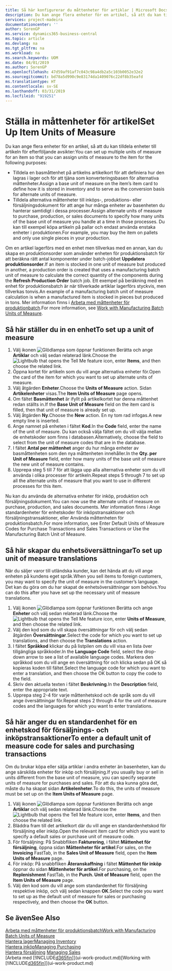 ```yaml
---
title: Så här konfigurerar du måttenheter för artiklar | Microsoft Docs
description: Du kan ange flera enheter för en artikel, så att du kan tilldela måttenheter till artikeln.
services: project-madeira
documentationcenter: ''
author: SorenGP
ms.service: dynamics365-business-central
ms.topic: article
ms.devlang: na
ms.tgt_pltfrm: na
ms.workload: na
ms.search.keywords: UOM
ms.date: 04/01/2019
ms.author: SorenGP
ms.openlocfilehash: 47d59af91af7c043c98a4db2a5c103b0052e32e2
ms.sourcegitcommit: bd78a5d990c9e83174da1409076c22df8b35eafd
ms.translationtype: HT
ms.contentlocale: sv-SE
ms.lasthandoff: 03/31/2019
ms.locfileid: "919251"
---
```

# <a name="set-up-item-units-of-measure"></a><span data-ttu-id="3d5c7-103">Ställa in måttenheter för artikel</span><span class="sxs-lookup"><span data-stu-id="3d5c7-103">Set Up Item Units of Measure</span></span>
<span data-ttu-id="3d5c7-104">Du kan ange flera enheter för en artikel, så att du kan tilldela enheter till artikeln för efterföljande avsikter:</span><span class="sxs-lookup"><span data-stu-id="3d5c7-104">You can set up multiple units of measure for an item so that you can assign units of measure to the item for the following purposes:</span></span>

- <span data-ttu-id="3d5c7-105">Tilldela en basmåttenhet på artikelns artikelkort för att definiera hur den lagras i lager och för att tjäna som konverteringsbasen för alternativa måttenheter.</span><span class="sxs-lookup"><span data-stu-id="3d5c7-105">Assign a base unit of measure on the item’s item card to define how it is stored in inventory and to serve as the conversion basis for alternate units of measure.</span></span>
- <span data-ttu-id="3d5c7-106">Tilldela alternativa måttenheter till inköps-, produktions- eller försäljningsdokument för att ange hur många enheter av basenheten du hanterar samtidigt i dessa processer.</span><span class="sxs-lookup"><span data-stu-id="3d5c7-106">Assign alternate units of measure to purchase, production, or sales documents to specify how many units of the base unit of measure you handle at a time in those processes.</span></span> <span data-ttu-id="3d5c7-107">Du kan till exempel köpa artikeln på pallar och endast använda enstaka enheter i produktionen.</span><span class="sxs-lookup"><span data-stu-id="3d5c7-107">For example, you may buy the item on pallets and only use single pieces in your production.</span></span>

<span data-ttu-id="3d5c7-108">Om en artikel lagerförs med en enhet men tillverkas med en annan, kan du skapa en produktionsorder som använder enheten för produktionsbatch för att beräkna rätt antal komponenter under batch-jobbet **Uppdatera produktionsorder**.</span><span class="sxs-lookup"><span data-stu-id="3d5c7-108">If an item is stocked in one unit of measure but produced in another, a production order is created that uses a manufacturing batch unit of measure to calculate the correct quantity of the components during the **Refresh Production Order** batch job.</span></span> <span data-ttu-id="3d5c7-109">Ett exempel på beräkning med en enhet för produktionsbatch är när tillverkade artiklar lagerförs styckvis, men tillverkas tonvis.</span><span class="sxs-lookup"><span data-stu-id="3d5c7-109">An example of a manufacturing batch unit of measure calculation is when a manufactured item is stocked in pieces but produced in tons.</span></span> <span data-ttu-id="3d5c7-110">Mer information finns i [Arbeta med måttenheter för produktionbatch](production-how-to-use-the-manufacturing-batch-unit-of-measure.md).</span><span class="sxs-lookup"><span data-stu-id="3d5c7-110">For more information, see [Work with Manufacturing Batch Units of Measure](production-how-to-use-the-manufacturing-batch-unit-of-measure.md).</span></span>

## <a name="to-set-up-a-unit-of-measure"></a><span data-ttu-id="3d5c7-111">Så här ställer du in en enhet</span><span class="sxs-lookup"><span data-stu-id="3d5c7-111">To set up a unit of measure</span></span>
1. <span data-ttu-id="3d5c7-112">Välj ikonen ![Glödlampa som öppnar funktionen Berätta](media/ui-search/search_small.png "Glödlampa som öppnar funktionen Berätta") och ange **Artiklar** och välj sedan relaterad länk.</span><span class="sxs-lookup"><span data-stu-id="3d5c7-112">Choose the ![Lightbulb that opens the Tell Me feature](media/ui-search/search_small.png "Tell me what you want to do") icon, enter **Items**, and then choose the related link.</span></span>
2. <span data-ttu-id="3d5c7-113">Öppna kortet för artikeln som du vill ange alternativa enheter för.</span><span class="sxs-lookup"><span data-stu-id="3d5c7-113">Open the card of the item for which you want to set up alternate units of measure.</span></span>
3. <span data-ttu-id="3d5c7-114">Välj åtgärden **Enheter**.</span><span class="sxs-lookup"><span data-stu-id="3d5c7-114">Choose the **Units of Measure** action.</span></span> <span data-ttu-id="3d5c7-115">Sidan **Artikelenheter** visas.</span><span class="sxs-lookup"><span data-stu-id="3d5c7-115">The **Item Units of Measure** page opens.</span></span>
4. <span data-ttu-id="3d5c7-116">Om fältet **Basmåttenhet** är ifyllt på artikelkortet har denna måttenhet redan ställts in.</span><span class="sxs-lookup"><span data-stu-id="3d5c7-116">If the **Base Unit of Measure** field on the item card is filled, then that unit of measure is already set up.</span></span>
5. <span data-ttu-id="3d5c7-117">Välj åtgärden **Ny**.</span><span class="sxs-lookup"><span data-stu-id="3d5c7-117">Choose the **New** action.</span></span> <span data-ttu-id="3d5c7-118">En ny tom rad infogas.</span><span class="sxs-lookup"><span data-stu-id="3d5c7-118">A new empty line is inserted.</span></span>
6. <span data-ttu-id="3d5c7-119">Ange namnet på enheten i fältet **Kod**.</span><span class="sxs-lookup"><span data-stu-id="3d5c7-119">In the **Code** field, enter the name of the unit of measure.</span></span> <span data-ttu-id="3d5c7-120">Du kan också välja fältet om du vill välja mellan de enhetskoder som finns i databasen.</span><span class="sxs-lookup"><span data-stu-id="3d5c7-120">Alternatively, choose the field to select from the unit of measure codes that are in the database.</span></span>
7. <span data-ttu-id="3d5c7-121">I fältet **Antal per måttenhet** anger du hur många enheter av basmåttenheten som den nya måttenheten innehåller.</span><span class="sxs-lookup"><span data-stu-id="3d5c7-121">In the **Qty. per Unit of Measure** field, enter how many units of the base unit of measure the new unit of measure contains.</span></span>
8. <span data-ttu-id="3d5c7-122">Upprepa steg 5 till 7 för att lägga upp alla alternativa enheter som du vill använda i olika processer för artikeln.</span><span class="sxs-lookup"><span data-stu-id="3d5c7-122">Repeat steps 5 through 7 to set up all the alternate units of measure that you want to use in different processes for this item.</span></span>

<span data-ttu-id="3d5c7-123">Nu kan du använda de alternativa enheter för inköp, produktion och försäljningsdokument.</span><span class="sxs-lookup"><span data-stu-id="3d5c7-123">You can now use the alternate units of measure on purchase, production, and sales documents.</span></span> <span data-ttu-id="3d5c7-124">Mer information finns i Ange standardenheter för enhetskoder för inköpstransaktioner och försäljningstransaktioner, eller Använda måttenheten för produktionsbatch.</span><span class="sxs-lookup"><span data-stu-id="3d5c7-124">For more information, see Enter Default Units of Measure Codes for Purchase Transactions and Sales Transactions or Use the Manufacturing Batch Unit of Measure.</span></span>

## <a name="to-set-up-unit-of-measure-translations"></a><span data-ttu-id="3d5c7-125">Så här skapar du enhetsöversättningar</span><span class="sxs-lookup"><span data-stu-id="3d5c7-125">To set up unit of measure translations</span></span>
<span data-ttu-id="3d5c7-126">När du säljer varor till utländska kunder, kan det hända att du vill ange enheten på kundens eget språk.</span><span class="sxs-lookup"><span data-stu-id="3d5c7-126">When you sell items to foreign customers, you may want to specify the unit of measure in the customer’s language.</span></span> <span data-ttu-id="3d5c7-127">Det kan du göra om du har skapat de enhetsöversättningar som behövs.</span><span class="sxs-lookup"><span data-stu-id="3d5c7-127">You can do this after you have set up the necessary unit of measure translations.</span></span>

1. <span data-ttu-id="3d5c7-128">Välj ikonen ![Glödlampa som öppnar funktionen Berätta](media/ui-search/search_small.png "Berätta vad du vill göra") och ange **Enheter** och välj sedan relaterad länk.</span><span class="sxs-lookup"><span data-stu-id="3d5c7-128">Choose the ![Lightbulb that opens the Tell Me feature](media/ui-search/search_small.png "Tell me what you want to do") icon, enter **Units of Measure**, and then choose the related link.</span></span>
2. <span data-ttu-id="3d5c7-129">Välj den kod som du vill skapa översättningar för och välj sedan åtgärden **Översättningar**.</span><span class="sxs-lookup"><span data-stu-id="3d5c7-129">Select the code for which you want to set up translations, and then choose the **Translations** action.</span></span>
3. <span data-ttu-id="3d5c7-130">I fältet **Språkkod** klickar du på listpilen om du vill visa en lista över tillgängliga språkkoder.</span><span class="sxs-lookup"><span data-stu-id="3d5c7-130">In the **Language Code** field, select the drop-down arrow to see a list of available language codes.</span></span> <span data-ttu-id="3d5c7-131">Markera den språkkod som du vill ange en översättning för och klicka sedan på OK så kopieras koden till fältet.</span><span class="sxs-lookup"><span data-stu-id="3d5c7-131">Select the language code for which you want to enter a translation, and then choose the OK button to copy the code to the field.</span></span>
4. <span data-ttu-id="3d5c7-132">Skriv den aktuella texten i fältet **Beskrivning**.</span><span class="sxs-lookup"><span data-stu-id="3d5c7-132">In the **Description** field, enter the appropriate text.</span></span>
5. <span data-ttu-id="3d5c7-133">Upprepa steg 2-4 för varje måttenhetskod och de språk som du vill ange översättningar för.</span><span class="sxs-lookup"><span data-stu-id="3d5c7-133">Repeat steps 2 through 4 for the unit of measure codes and the languages for which you want to enter translations.</span></span>

## <a name="to-enter-a-default-unit-of-measure-code-for-sales-and-purchasing-transactions"></a><span data-ttu-id="3d5c7-134">Så här anger du en standardenhet för en enhetskod för försäljnings- och inköpstransaktioner</span><span class="sxs-lookup"><span data-stu-id="3d5c7-134">To enter a default unit of measure code for sales and purchasing transactions</span></span>
<span data-ttu-id="3d5c7-135">Om du brukar köpa eller sälja artiklar i andra enheter än basenheten, kan du ange särskilda enheter för inköp och försäljning.</span><span class="sxs-lookup"><span data-stu-id="3d5c7-135">If you usually buy or sell in units different from the base unit of measure, you can specify separate units of measure for purchases and sales.</span></span> <span data-ttu-id="3d5c7-136">För att du ska kunna göra det, måste du ha skapat sidan **Artikelenheter**.</span><span class="sxs-lookup"><span data-stu-id="3d5c7-136">To do this, the units of measure must be set up on the **Item Units of Measure** page.</span></span>

1. <span data-ttu-id="3d5c7-137">Välj ikonen ![Glödlampa som öppnar funktionen Berätta](media/ui-search/search_small.png "Glödlampa som öppnar funktionen Berätta") och ange **Artiklar** och välj sedan relaterad länk.</span><span class="sxs-lookup"><span data-stu-id="3d5c7-137">Choose the ![Lightbulb that opens the Tell Me feature](media/ui-search/search_small.png "Tell me what you want to do") icon, enter **Items**, and then choose the related link.</span></span>
2. <span data-ttu-id="3d5c7-138">Bläddra fram till det artikelkort där du vill ange en standardenhetskod för försäljning eller inköp.</span><span class="sxs-lookup"><span data-stu-id="3d5c7-138">Open the relevant item card for which you want to specify a default sales or purchase unit of measure code.</span></span>
3. <span data-ttu-id="3d5c7-139">För försäljning: På Snabbfliken **Fakturering**, i fältet **Måttenhet för försäljning**, öppna sidan **Måttenheter för artikel**.</span><span class="sxs-lookup"><span data-stu-id="3d5c7-139">For sales, on the **Invoicing** FastTab, in the **Sales Unit of Measure** field, open the **Item Units of Measure** page.</span></span>
4. <span data-ttu-id="3d5c7-140">För inköp: På snabbfliken **Återanskaffning** i fältet **Måttenhet för inköp** öppnar du sidan **Måttenheter för artikel**.</span><span class="sxs-lookup"><span data-stu-id="3d5c7-140">For purchasing, on the **Replenishment** FastTab, in the **Purch. Unit of Measure** field, open the **Item Units of Measure** page.</span></span>
5. <span data-ttu-id="3d5c7-141">Välj den kod som du vill ange som standardenhet för försäljning respektive inköp, och välj sedan knappen **OK**.</span><span class="sxs-lookup"><span data-stu-id="3d5c7-141">Select the code you want to set up as the default unit of measure for sales or purchasing respectively, and then choose the **OK** button.</span></span>

## <a name="see-also"></a><span data-ttu-id="3d5c7-142">Se även</span><span class="sxs-lookup"><span data-stu-id="3d5c7-142">See Also</span></span>
[<span data-ttu-id="3d5c7-143">Arbeta med måttenheter för produktionsbatch</span><span class="sxs-lookup"><span data-stu-id="3d5c7-143">Work with Manufacturing Batch Units of Measure</span></span>](production-how-to-use-the-manufacturing-batch-unit-of-measure.md)  
[<span data-ttu-id="3d5c7-144">Hantera lager</span><span class="sxs-lookup"><span data-stu-id="3d5c7-144">Managing Inventory</span></span>](inventory-manage-inventory.md)  
[<span data-ttu-id="3d5c7-145">Hantera inköp</span><span class="sxs-lookup"><span data-stu-id="3d5c7-145">Managing Purchasing</span></span>](purchasing-manage-purchasing.md)  
<span data-ttu-id="3d5c7-146">[Hantera försäljning](sales-manage-sales.md)  </span><span class="sxs-lookup"><span data-stu-id="3d5c7-146">[Managing Sales](sales-manage-sales.md)  </span></span>  
<span data-ttu-id="3d5c7-147">[Arbeta med [!INCLUDE[d365fin](includes/d365fin_md.md)]](ui-work-product.md)</span><span class="sxs-lookup"><span data-stu-id="3d5c7-147">[Working with [!INCLUDE[d365fin](includes/d365fin_md.md)]](ui-work-product.md)</span></span>
